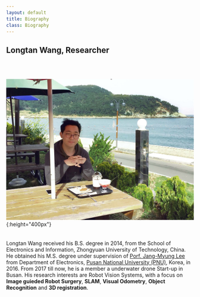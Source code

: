 ```yaml
---
layout: default
title: Biography
class: Biography
---
```



## Longtan Wang, Researcher 
<br><br>
 
![smiley](/assets/images/photo3.jpg){:height="400px"}  
<br><br>
Longtan Wang received his B.S. degree in 2014, from the School of Electronics and Information, Zhongyuan University of Technology, China. He obtained his M.S. degree under supervision of [Porf. Jang-Myung Lee](http://robotics.pusan.ac.kr/) from Department of Electronics, [Pusan National University (PNU)](http://www.pusan.ac.kr/), Korea, in 2016. From 2017 till now, he is a member a underwater drone Start-up in Busan. His research interests are Robot Vision Systems, with a focus on **Image guieded Robot Surgery**, **SLAM**, **Visual Odometry**, **Object Recognition** and **3D registration**.



